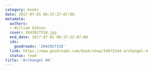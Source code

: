 ```yaml
---
category: books
date: 2017-07-01 06:37:27-07:00
metadata:
  authors:
  - William Gibson
  cover: 2043927318.jpg
  end_date: 2017-07-01 08:37:22-07:00
  ids:
    goodreads: '2043927318'
  link: https://www.goodreads.com/book/show/34972244-archangel-4
  status: read
title: 'Archangel #4'
---
```

